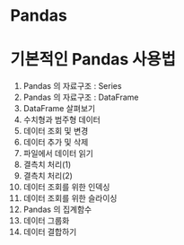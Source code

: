 # Pandas

# 기본적인 Pandas 사용법 

1. Pandas 의 자료구조 : Series
2. Pandas 의 자료구조 : DataFrame
3. DataFrame 살펴보기
4. 수치형과 범주형 데이터
5. 데이터 조회 및 변경
6. 데이터 추가 및 삭제
7. 파일에서 데이터 읽기
8. 결측치 처리(1)
9. 결측치 처리(2)
10. 데이터 조회를 위한 인덱싱
11. 데이터 조회를 위한 슬라이싱
12. Pandas 의 집계함수
13. 데이터 그룹화
14. 데이터 결합하기
